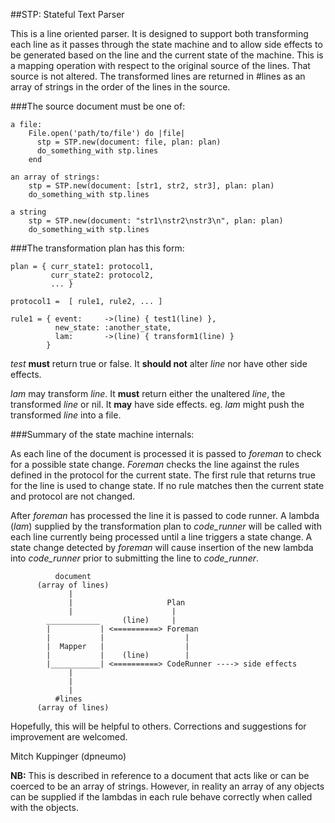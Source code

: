 ##STP: Stateful Text Parser

This is a line oriented parser. It is designed to support both transforming each line as it passes through the state machine and to allow side effects to be generated based on the line and the current state of the machine. This is a mapping operation with respect to the original source of the lines. That source is not altered. The transformed lines are returned in #lines as an array of strings in the order of the lines in the source.

###The source document must be one of:

    a file:
        File.open('path/to/file') do |file|
          stp = STP.new(document: file, plan: plan)
          do_something_with stp.lines
        end

    an array of strings:
        stp = STP.new(document: [str1, str2, str3], plan: plan)
        do_something_with stp.lines

    a string
        stp = STP.new(document: "str1\nstr2\nstr3\n", plan: plan)
        do_something_with stp.lines


###The transformation plan has this form:

    plan = { curr_state1: protocol1,
             curr_state2: protocol2,
             ... }

    protocol1 =  [ rule1, rule2, ... ]

    rule1 = { event:     ->(line) { test1(line) },
              new_state: :another_state,
              lam:       ->(line) { transform1(line) }
            }

_test_ **must** return true or false. It **should not** alter _line_ nor have other side effects.

_lam_ may transform _line_. It **must** return either the unaltered _line_, the transformed _line_
or nil. It **may** have side effects. eg. _lam_ might push the transformed _line_ into a file.


###Summary of the state machine internals:

As each line of the document is processed it is passed to _foreman_ to check for a possible state change. _Foreman_ checks the line against the rules defined in the protocol for the current state. The first rule that returns true for the line is used to change state. If no rule matches then the current state and protocol are not changed.

After _foreman_ has processed the line it is passed to code runner. A lambda (_lam_) supplied by the transformation plan to _code_runner_ will be called with each line currently being processed until a line triggers a state change. A state change detected by _foreman_ will cause insertion of the new lambda into _code_runner_ prior to submitting the line to _code_runner_.


              document
          (array of lines)
                 |
                 |                     Plan
                 |                      |
            ____________     (line)     |
            |           | <==========> Foreman
            |           |                  |
            |  Mapper   |                  |
            |           |    (line)        |
            |___________| <==========> CodeRunner ----> side effects
                 |
                 |
                 |
              #lines
          (array of lines)



Hopefully, this will be helpful to others. Corrections and suggestions for improvement are welcomed.

Mitch Kuppinger
(dpneumo)



**NB:** This is described in reference to a document that acts like or can be coerced to be an array of strings. However, in reality an array of any objects can be supplied if the lambdas in each rule behave correctly when called with the objects.

